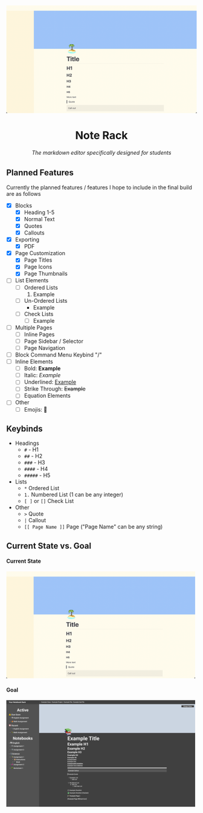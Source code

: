 ![](images/Desktop_Current_State.png)
<h1 align="center">
  Note Rack
</h1>
<h6 align="center">
  The markdown editor specifically designed for students
</h6>

## Planned Features
Currently the planned features / features I hope to include in the final build are as follows

- [x] Blocks
  - [x] Heading 1-5
  - [x] Normal Text
  - [x] Quotes
  - [x] Callouts
- [x] Exporting
  - [x] PDF
- [x] Page Customization
  - [x] Page Titles
  - [x] Page Icons
  - [x] Page Thumbnails
- [ ] List Elements
  - [ ] Ordered Lists
    1. Example
  - [ ] Un-Ordered Lists
    * Example
  - [ ] Check Lists
    - [ ] Example
- [ ] Multiple Pages
  - [ ] Inline Pages
  - [ ] Page Sidebar / Selector
  - [ ] Page Navigation
- [ ] Block Command Menu Keybind "/"
- [ ] Inline Elements
  - [ ] Bold: <b>Example</b>
  - [ ] Italic: <i>Example</i>
  - [ ] Underlined: <u>Example</u>
  - [ ] Strike Through: <s>Example</s>
  - [ ] Equation Elements
- [ ] Other
  - [ ] Emojis: 🐛

## Keybinds
- Headings
  - `#` - H1
  - `##` - H2
  - `###` - H3
  - `####` - H4
  - `#####` - H5
- Lists
  - `*` Ordered List
  - `1.` Numbered List (1 can be any integer)
  - `[ ]` or `[]` Check List
- Other
  - `>` Quote
  - `|` Callout
  -  `[[ Page Name ]]` Page ("Page Name" can be any string)

## Current State vs. Goal

#### Current State
<img src="./images/Desktop_Current_State.png" width="500">

#### Goal
<img src="./images/Desktop_Example.png" width="500">